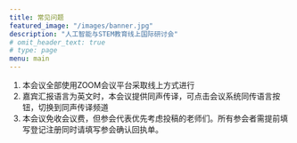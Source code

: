 ```yaml
---
title: 常见问题
featured_image: "/images/banner.jpg"
description: "人工智能与STEM教育线上国际研讨会"
# omit_header_text: true
# type: page
menu: main
---
```


1. 本会议全部使用ZOOM会议平台采取线上方式进行
2. 嘉宾汇报语言为英文时，本会议提供同声传译，可点击会议系统同传语言按钮，切换到同声传译频道
3. 本会议免收会议费，但参会代表优先考虑投稿的老师们。所有参会者需提前填写登记注册同时请填写参会确认回执单。 
